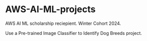 # AWS-AI-ML-projects
AWS AI ML scholarship reciepient. Winter Cohort 2024. 

Use a Pre-trained Image Classifier to Identify Dog Breeds project.
